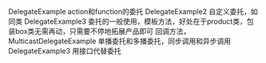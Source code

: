 DelegateExample   action和function的委托
DelegateExample2 自定义委托，如同类
DelegateExample3 委托的一般使用，模板方法，好处在于product类，包装box类无需再动，只需要不停地拓展产品即可
回调方法，
MulticastDelegateExample 单播委托和多播委托，同步调用和异步调用
DelegateExample3 用接口代替委托